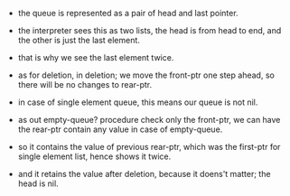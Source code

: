 - the queue is represented as a pair of head and last pointer.

- the interpreter sees this as two lists, the head is from head to end, and the other is just the last element.

- that is why we see the last element twice.

- as for deletion, in deletion; we move the front-ptr one step ahead, so there will be no changes to rear-ptr.

- in case of single element queue, this means our queue is not nil.

- as out empty-queue? procedure check only the front-ptr, we can have the rear-ptr contain any value in case of empty-queue.

- so it contains the value of previous rear-ptr, which was the first-ptr for single element list, hence shows it twice.

- and it retains the value after deletion, because it doens't matter; the head is nil.
